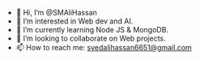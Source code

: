 - 👋 Hi, I’m @SMAliHassan
- 👀 I’m interested in Web dev and AI.
- 🌱 I’m currently learning Node JS & MongoDB.
- 💞️ I’m looking to collaborate on Web projects.
- 📫 How to reach me: syedalihassan6651@gmail.com

<!---
SMAliHassan/SMAliHassan is a ✨ special ✨ repository because its `README.md` (this file) appears on your GitHub profile.
You can click the Preview link to take a look at your changes.
--->
